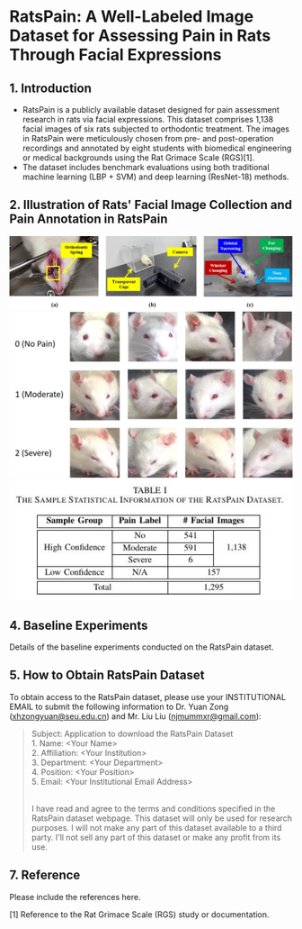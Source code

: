 # RatsPain: A Well-Labeled Image Dataset for Assessing Pain in Rats Through Facial Expressions

## 1. Introduction

- RatsPain is a publicly available dataset designed for pain assessment research in rats via facial expressions. This dataset comprises 1,138 facial images of six rats subjected to orthodontic treatment. The images in RatsPain were meticulously chosen from pre- and post-operation recordings and annotated by eight students with biomedical engineering or medical backgrounds using the Rat Grimace Scale (RGS)[1].
- The dataset includes benchmark evaluations using both traditional machine learning (LBP + SVM) and deep learning (ResNet-18) methods.

## 2. Illustration of Rats' Facial Image Collection and Pain Annotation in RatsPain
<div align="center">
  <img src="https://github.com/xhzongyuan/RatsPain/blob/main/Illustration%20of%20Rats'%20Facial%20Image%20Collection%20and%20Pain%20Annotation.jpg" width="800" height=auto>
  <img src="https://github.com/xhzongyuan/RatsPain/blob/main/Samples%20of%20Facial%20Images%20in%20RatsPain.jpg" width="800" height=auto>
  <img src="https://github.com/xhzongyuan/RatsPain/blob/main/Sample%20Statistical%20Information%20of%20RatsPain.jpg" width="800" height=auto>
</div>

## 4. Baseline Experiments

Details of the baseline experiments conducted on the RatsPain dataset.

## 5. How to Obtain RatsPain Dataset

To obtain access to the RatsPain dataset, please use your INSTITUTIONAL EMAIL to submit the following information to Dr. Yuan Zong (xhzongyuan@seu.edu.cn) and Mr. Liu Liu (njmummxr@gmail.com):

<blockquote>
Subject: Application to download the RatsPain Dataset<br>
1. Name: &lt;Your Name&gt;<br>
2. Affiliation: &lt;Your Institution&gt;<br>
3. Department: &lt;Your Department&gt;<br>
4. Position: &lt;Your Position&gt;<br>
5. Email: &lt;Your Institutional Email Address&gt;<br><br>
  
I have read and agree to the terms and conditions specified in the RatsPain dataset webpage. 
This dataset will only be used for research purposes. 
I will not make any part of this dataset available to a third party. 
I'll not sell any part of this dataset or make any profit from its use.
</blockquote>


## 7. Reference

Please include the references here.

[1] Reference to the Rat Grimace Scale (RGS) study or documentation.
